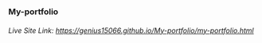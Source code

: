 ### My-portfolio

###### Live Site Link: https://genius15066.github.io/My-portfolio/my-portfolio.html
